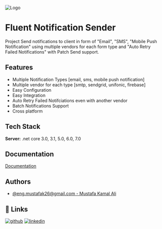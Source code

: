 
![Logo](https://www.flaticon.com/download/icon/2058148?icon_id=2058148&author=381&team=381&keyword=Notification&pack=2058111&style=Flat&style_id=6&format=png&color=&colored=2&size=32&selection=1&type=standard&search=notification&search=notification)


# Fluent Notification Sender

Project Send notifications to client in form of "Email", "SMS", "Mobile Push Notification" using multiple vendors for each form type and "Auto Retry Failed Notifications" with Patch Send support.


## Features

- Multiple Notification Types [email, sms, mobile push notification]
- Multiple vendor for each type [smtp, sendgrid, unifonic, firebase]
- Easy Configuration
- Easy Integration
- Auto Retry Failed Notifciations even with another vendor
- Batch Notifications Support
- Cross platform


## Tech Stack

**Server:** .net core 3.0, 3.1, 5.0, 6.0, 7.0


## Documentation

[Documentation](https://mustafa-kamal26.blogspot.com/2023/03/fluent-notification-sender-net-package.html)


## Authors

- [@eng.mustafak26@gmail.com - Mustafa Kamal Ali](https://mustafa-kamal26.blogspot.com/2023/03/fluent-notification-sender-net-package.html)


## 🔗 Links

[![github](https://cdn.iconscout.com/icon/free/png-256/github-1521500-1288242.png?f=webp&w=128)](https://github.com/engmustafak26)
[![linkedin](https://img.shields.io/badge/linkedin-0A66C2?style=for-the-badge&logo=linkedin&logoColor=white)](https://www.linkedin.com/in/mustafa-kamal-ab681875//)


